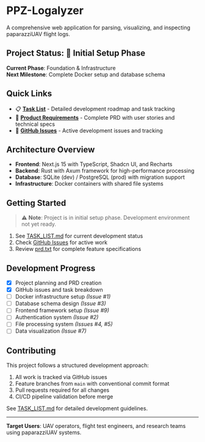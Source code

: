 # PPZ-Logalyzer

A comprehensive web application for parsing, visualizing, and inspecting paparazziUAV flight logs.

## Project Status: 🚧 Initial Setup Phase

**Current Phase**: Foundation & Infrastructure  
**Next Milestone**: Complete Docker setup and database schema

## Quick Links

- 📋 **[Task List](./TASK_LIST.md)** - Detailed development roadmap and task tracking
- 📖 **[Product Requirements](./prd.txt)** - Complete PRD with user stories and technical specs
- 🐛 **[GitHub Issues](https://github.com/Hashim-K/ppz-logalyzer/issues)** - Active development issues and tracking

## Architecture Overview

- **Frontend**: Next.js 15 with TypeScript, Shadcn UI, and Recharts
- **Backend**: Rust with Axum framework for high-performance processing
- **Database**: SQLite (dev) / PostgreSQL (prod) with migration support
- **Infrastructure**: Docker containers with shared file systems

## Getting Started

> ⚠️ **Note**: Project is in initial setup phase. Development environment not yet ready.

1. See [TASK_LIST.md](./TASK_LIST.md) for current development status
2. Check [GitHub Issues](https://github.com/Hashim-K/ppz-logalyzer/issues) for active work
3. Review [prd.txt](./prd.txt) for complete feature specifications

## Development Progress

- [x] Project planning and PRD creation
- [x] GitHub issues and task breakdown
- [ ] Docker infrastructure setup _(Issue #1)_
- [ ] Database schema design _(Issue #3)_
- [ ] Frontend framework setup _(Issue #9)_
- [ ] Authentication system _(Issue #2)_
- [ ] File processing system _(Issues #4, #5)_
- [ ] Data visualization _(Issue #7)_

## Contributing

This project follows a structured development approach:

1. All work is tracked via GitHub issues
2. Feature branches from `main` with conventional commit format
3. Pull requests required for all changes
4. CI/CD pipeline validation before merge

See [TASK_LIST.md](./TASK_LIST.md) for detailed development guidelines.

---

**Target Users**: UAV operators, flight test engineers, and research teams using paparazziUAV systems.
